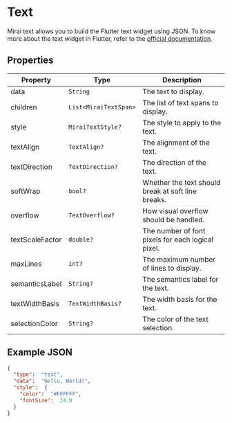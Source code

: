 # Text

Mirai text allows you to build the Flutter text widget using JSON.
To know more about the text widget in Flutter, refer to the [official documentation](https://api.flutter.dev/flutter/widgets/Text-class.html).

## Properties

| Property | Type              | Description                                       |
| --- |-------------------|---------------------------------------------------|
| data | `String` | The text to display.                             |
| children | `List<MiraiTextSpan>` | The list of text spans to display.                  |
| style | `MiraiTextStyle?` | The style to apply to the text.                  |
| textAlign | `TextAlign?` | The alignment of the text.                       |
| textDirection | `TextDirection?` | The direction of the text.                       |
| softWrap | `bool?` | Whether the text should break at soft line breaks. |
| overflow | `TextOverflow?` | How visual overflow should be handled.          |
| textScaleFactor | `double?` | The number of font pixels for each logical pixel. |
| maxLines | `int?` | The maximum number of lines to display.          |
| semanticsLabel | `String?` | The semantics label for the text.              |
| textWidthBasis | `TextWidthBasis?` | The width basis for the text.                  |
| selectionColor | `String?` | The color of the text selection.               |

## Example JSON

```json
{
  "type":  "text",
  "data":  "Hello, World!",
  "style":  {
    "color":  "#FFFFFF",
    "fontSize":  24.0
  }
}
```
